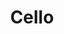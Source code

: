 ---
title: Cello
crosslinks:
- audioengineering
- Serendipity
- modnews
- redditrequest
- Bass
- Bonsai
- facepalm
- askscience
---